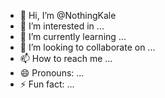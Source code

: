 - 👋 Hi, I’m @NothingKale
- 👀 I’m interested in ...
- 🌱 I’m currently learning ...
- 💞️ I’m looking to collaborate on ...
- 📫 How to reach me ...
- 😄 Pronouns: ...
- ⚡ Fun fact: ...

<!---
NothingKale/NothingKale is a ✨ special ✨ repository because its `README.md` (this file) appears on your GitHub profile.
You can click the Preview link to take a look at your changes.
--->
